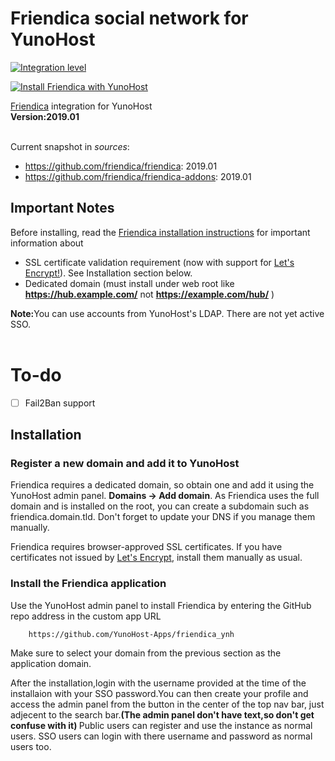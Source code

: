 # Friendica social network for YunoHost

[![Integration level](https://dash.yunohost.org/integration/friendica.svg)](https://ci-apps.yunohost.org/jenkins/job/friendica%20%28Community%29/lastBuild/consoleFull)

[![Install Friendica with YunoHost](https://install-app.yunohost.org/install-with-yunohost.png)](https://install-app.yunohost.org/?app=friendica)


[Friendica](http://friendi.ca/) integration for YunoHost<br>
**Version:2019.01**<br><br>

Current snapshot in *sources*:

* https://github.com/friendica/friendica: 2019.01 
* https://github.com/friendica/friendica-addons: 2019.01

## Important Notes

Before installing, read the [Friendica installation instructions](https://github.com/friendica/friendica/blob/master/INSTALL.txt) for important information about
- SSL certificate validation requirement (now with support for [Let's Encrypt!](https://letsencrypt.org)). See Installation section below.
- Dedicated domain (must install under web root like **https://hub.example.com/** not **https://example.com/hub/** )

<b>Note:</b>You can use accounts from YunoHost's LDAP. There are not yet active SSO.<br><br>

# To-do
- [ ] Fail2Ban support


## Installation

### Register a new domain and add it to YunoHost
Friendica requires a dedicated domain, so obtain one and add it using the YunoHost admin panel. **Domains -> Add domain**. As Friendica uses the full domain and is installed on the root, you can create a subdomain such as friendica.domain.tld. Don't forget to update your DNS if you manage them manually.

Friendica requires browser-approved SSL certificates. If you have certificates not issued by [Let's Encrypt](https://letsencrypt.org/), install them manually as usual.


### Install the Friendica application
Use the YunoHost admin panel to install Friendica by entering the GitHub repo address in the custom app URL

		https://github.com/YunoHost-Apps/friendica_ynh

Make sure to select your domain from the previous section as the application domain.

After the installation,login with the username provided at the time of the installaion with your SSO password.You can then create your profile and access the admin panel from the button in the center of the top nav bar, just adjecent to the search bar.<b>(The admin panel don't have text,so don't get confuse with it) </b>
Public users can register and use the instance as normal users. SSO users can login with there username and password as normal users too.
